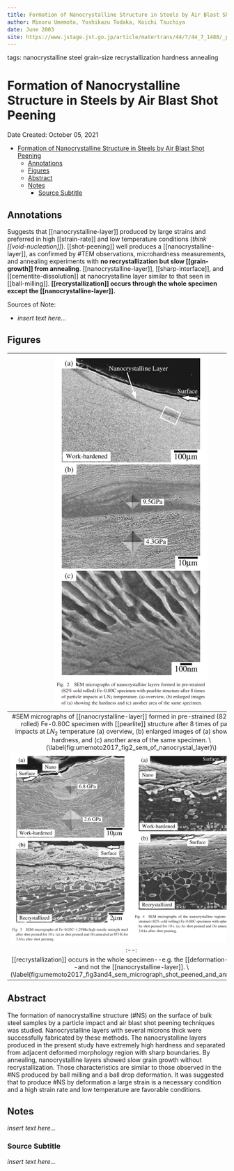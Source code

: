 ```yaml
---
title: Formation of Nanocrystalline Structure in Steels by Air Blast Shot Peening
author: Minoru Umemoto, Yoshikazu Todaka, Koichi Tsuchiya
date: June 2003
site: https://www.jstage.jst.go.jp/article/matertrans/44/7/44_7_1488/_pdf/-char/ja
---
```

tags: nanocrystalline steel grain-size recrystallization hardness annealing
<script type="text/javascript"
        src="https://cdnjs.cloudflare.com/ajax/libs/mathjax/2.7.0/MathJax.js?config=TeX-AMS_CHTML">
</script>
<script type="text/x-mathjax-config">
	MathJax.Ajax.config.path["Extra"] = "https://jmanthony3.github.io/Codes/MathJax/extensions/TeX",
	MathJax.Hub.Config({
		TeX: {
			equationNumbers: {
				autoNumber: "AMS"
			},
			extensions: [
				"[Extra]/Taylor.js",
				"[Extra]/NumericalMethods.js"
			]
		},
		tex2jax: {
			inlineMath: [["$", "$"], ["\\(", "\\)"]],
			blockMath: [["$$", "$$"], ["\\[", "\\]"]],
		},
});
</script>
<!-- %%%%%%%% Document Metadata %%%%%%%% -->
# Formation of Nanocrystalline Structure in Steels by Air Blast Shot Peening

Date Created: October 05, 2021

- [Formation of Nanocrystalline Structure in Steels by Air Blast Shot Peening](#formation-of-nanocrystalline-structure-in-steels-by-air-blast-shot-peening)
	- [Annotations](#annotations)
	- [Figures](#figures)
	- [Abstract](#abstract)
	- [Notes](#notes)
		- [Source Subtitle](#source-subtitle)
<!-- %%%%%%%%%%%%%%%%%%%%%%%%%%%%%% -->





<!-- START WRITING BELOW -->





<!-- %%%%%%%%%%%%%%%%%%%%%%%%%%%%%% -->
## Annotations
Suggests that [[nanocrystalline-layer]] produced by large strains and preferred in high [[strain-rate]] and low temperature conditions (*think [[void-nucleation]]*). [[shot-peening]] well produces a [[nanocrystalline-layer]], as confirmed by #TEM observations, microhardness measurements, and annealing experiments with **no recrystallization but slow [[grain-growth]] from annealing**. [[nanocrystalline-layer]], [[sharp-interface]], and [[cementite-dissolution]] at nanocrystalline layer similar to that seen in [[ball-milling]]. **[[recrystallization]] occurs through the whole specimen except the [[nanocrystalline-layer]].**

Sources of Note:
- *insert text here$\dots$*

## Figures
| ![](../../../attachments/umemotoFormationOfNanocrystal2003/umemoto2017_fig2_sem_of_nanocrystal_layer_211005_193043_EST.png) |
|:--:|
| #SEM micrographs of [[nanocrystalline-layer]] formed in pre-strained (82% cold-rolled) Fe-0.80C specimen with [[pearlite]] structure after 8 times of particle impacts at $LN_{2}$ temperature (a) overview, (b) enlarged images of (a) showing the hardness, and (c) another area of the same specimen. \\(\label{fig:umemoto2017_fig2_sem_of_nanocrystal_layer}\\) |
| ![](../../../attachments/umemotoFormationOfNanocrystal2003/umemoto2017_fig3and4_sem_micrograph_shot_peened_and_annealed_211005_193513_EST.png) |
|:--:|
| [[recrystallization]] occurs in the whole specimen--e.g. the [[deformation-layer]]--and not the [[nanocrystalline-layer]]. \\(\label{fig:umemoto2017_fig3and4_sem_micrograph_shot_peened_and_annealed}\\) |

## Abstract
The formation of nanocrystalline structure (#NS) on the surface of bulk steel samples by a particle impact and air blast shot peening techniques was studied. Nanocrystalline layers with several microns thick were successfully fabricated by these methods. The nanocrystalline layers produced in the present study have extremely high hardness and separated from adjacent deformed morphology region with sharp boundaries. By annealing, nanocrystalline layers showed slow grain growth without recrystallization. Those characteristics are similar to those observed in the #NS produced by ball milling and a ball drop deformation. It was suggested that to produce #NS by deformation a large strain is a necessary condition and a high strain rate and low temperature are favorable conditions.

## Notes
*insert text here$\dots$*

### Source Subtitle
*insert text here$\dots$*
<!-- %%%%%%%%%%%%%%%%%%%%%%%%%%%%%% -->





<!-- %%%%%%%% End Document %%%%%%%% -->